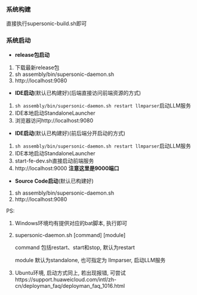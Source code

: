 ### 系统构建
直接执行supersonic-build.sh即可

### 系统启动
* **release包启动**
1. 下载最新release包
2. sh assembly/bin/supersonic-daemon.sh
3. http://localhost:9080

* **IDE启动**(默认已构建好)(后端直接访问前端资源的方式)
1. `sh assembly/bin/supersonic-daemon.sh restart llmparser`启动LLM服务
2. IDE本地启动StandaloneLauncher
3. 浏览器访问http://localhost:9080

* **IDE启动**(默认已构建好)(前后端分开启动的方式)
1. `sh assembly/bin/supersonic-daemon.sh restart llmparser`启动LLM服务
2. IDE本地启动StandaloneLauncher
3. start-fe-dev.sh直接启动前端服务
4. http://localhost:9000 **注意这里是9000端口**

* **Source Code启动**(默认已构建好)
1. sh assembly/bin/supersonic-daemon.sh
2. http://localhost:9080

PS:
1. Windows环境均有提供对应的bat脚本, 执行即可
2. supersonic-daemon.sh [command] [module]
   
   command 包括restart、start和stop, 默认为restart

   module 默认为standalone, 也可指定为 llmparser, 启动LLM服务

3. Ubuntu环境, 启动方式同上,  若出现报错, 可尝试https://support.huaweicloud.com/intl/zh-cn/deployman_faq/deployman_faq_1016.html